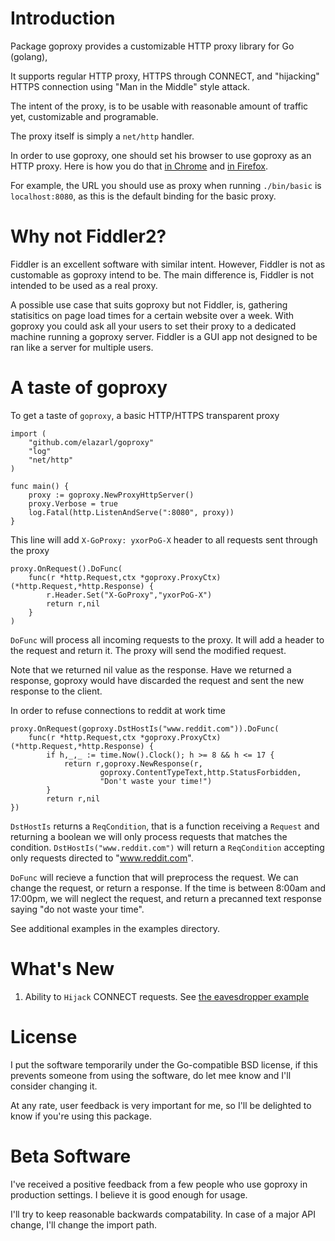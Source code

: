 # Introduction

Package goproxy provides a customizable HTTP proxy library for Go (golang),

It supports regular HTTP proxy, HTTPS through CONNECT, and "hijacking" HTTPS
connection using "Man in the Middle" style attack.

The intent of the proxy, is to be usable with reasonable amount of traffic
yet, customizable and programable.

The proxy itself is simply a `net/http` handler.

In order to use goproxy, one should set his browser to use goproxy as an HTTP
proxy. Here is how you do that [in Chrome](https://support.google.com/chrome/answer/96815?hl=en)
and [in Firefox](http://www.wikihow.com/Enter-Proxy-Settings-in-Firefox).

For example, the URL you should use as proxy when running `./bin/basic` is
`localhost:8080`, as this is the default binding for the basic proxy.

# Why not Fiddler2?

Fiddler is an excellent software with similar intent. However, Fiddler is not
as customable as goproxy intend to be. The main difference is, Fiddler is not
intended to be used as a real proxy.

A possible use case that suits goproxy but
not Fiddler, is, gathering statisitics on page load times for a certain website over a week.
With goproxy you could ask all your users to set their proxy to a dedicated machine running a
goproxy server. Fiddler is a GUI app not designed to be ran like a server for multiple users.

# A taste of goproxy

To get a taste of `goproxy`, a basic HTTP/HTTPS transparent proxy


    import (
        "github.com/elazarl/goproxy"
        "log"
        "net/http"
    )

    func main() {
        proxy := goproxy.NewProxyHttpServer()
        proxy.Verbose = true
        log.Fatal(http.ListenAndServe(":8080", proxy))
    }


This line will add `X-GoProxy: yxorPoG-X` header to all requests sent through the proxy

    proxy.OnRequest().DoFunc(
        func(r *http.Request,ctx *goproxy.ProxyCtx)(*http.Request,*http.Response) {
            r.Header.Set("X-GoProxy","yxorPoG-X")
            return r,nil
        }
    )

`DoFunc` will process all incoming requests to the proxy. It will add a header to the request
and return it. The proxy will send the modified request.

Note that we returned nil value as the response. Have we returned a response, goproxy would
have discarded the request and sent the new response to the client.

In order to refuse connections to reddit at work time

    proxy.OnRequest(goproxy.DstHostIs("www.reddit.com")).DoFunc(
        func(r *http.Request,ctx *goproxy.ProxyCtx)(*http.Request,*http.Response) {
            if h,_,_ := time.Now().Clock(); h >= 8 && h <= 17 {
                return r,goproxy.NewResponse(r,
                        goproxy.ContentTypeText,http.StatusForbidden,
                        "Don't waste your time!")
            }
            return r,nil
    })

`DstHostIs` returns a `ReqCondition`, that is a function receiving a `Request` and returning a boolean
we will only process requests that matches the condition. `DstHostIs("www.reddit.com")` will return
a `ReqCondition` accepting only requests directed to "www.reddit.com".

`DoFunc` will recieve a function that will preprocess the request. We can change the request, or
return a response. If the time is between 8:00am and 17:00pm, we will neglect the request, and
return a precanned text response saying "do not waste your time".

See additional examples in the examples directory.

# What's New

  1. Ability to `Hijack` CONNECT requests. See
[the eavesdropper example](https://github.com/elazarl/goproxy/blob/master/examples/eavesdropper/main.go#L17)

# License

I put the software temporarily under the Go-compatible BSD license,
if this prevents someone from using the software, do let mee know and I'll consider changing it.

At any rate, user feedback is very important for me, so I'll be delighted to know if you're using this package.

# Beta Software

I've received a positive feedback from a few people who use goproxy in production settings.
I believe it is good enough for usage.

I'll try to keep reasonable backwards compatability. In case of a major API change,
I'll change the import path.
